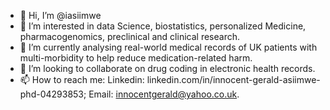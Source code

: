 - 👋 Hi, I’m @iasiimwe
- 👀 I’m interested in data Science, biostatistics, personalized Medicine, pharmacogenomics, preclinical and clinical research.
- 🌱 I’m currently analysing real-world medical records of UK patients with multi-morbidity to help reduce medication-related harm. 
- 💞️ I’m looking to collaborate on drug coding in electronic health records.
- 📫 How to reach me: Linkedin: linkedin.com/in/innocent-gerald-asiimwe-phd-04293853; Email: innocentgerald@yahoo.co.uk.

<!---
iasiimwe/iasiimwe is a ✨ special ✨ repository because its `README.md` (this file) appears on your GitHub profile.
You can click the Preview link to take a look at your changes.
--->
